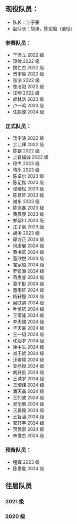 ## 现役队员：

- 队长：江子豪
- 副队长：胡涛，陈宏毅（退役）

### 参赛队员：
- 干佳立 $2022$ 级
- 项帅 $2022$ 级
- 姚仁杰 $2022$ 级
- 贺宇昊 $2022$ 级
- 张浩 $2022$ 级
- 鲁洁阳 $2022$ 级
- 汪明 $2022$ 级
- 颜林浩 $2023$ 级
- 卢一鸣 $2023$ 级
- 任麒源 $2024$ 级

### 正式队员：
- 汤宇涛 $2022$ 级
- 余江辉 $2022$ 级
- 陈钢 $2022$ 级
- 上官福诚 $2022$ 级
- 穆杰 $2023$ 级
- 蒋乐 $2023$ 级
- 陈卓尔 $2023$ 级
- 陈足楷 $2023$ 级
- 张峻松 $2023$ 级
- 陈昱轩 $2023$ 级
- 谢东 $2023$ 级
- 陈佳鑫 $2023$ 级
- 黄晨康 $2023$ 级
- 郑熠川 $2023$ 级
- 江子豪 $2023$ 级
- 胡涛 $2023$ 级
- 邱方正 $2024$ 级
- 祝康展 $2024$ 级
- 黄书葛 $2024$ 级
- 董欣悦 $2023$ 级
- 崔家超 $2024$ 级
- 罗猛洲 $2024$ 级
- 蒋思睿 $2024$ 级
- 葛宁挺 $2024$ 级
- 董雨轩 $2024$ 级
- 杨轩懿 $2024$ 级
- 吴联鹏 $2024$ 级
- 叶丞航 $2024$ 级
- 王常隆 $2024$ 级
- 李天熠 $2024$ 级
- 华天豪 $2024$ 级
- 王一韬 $2024$ 级
- 佟涵宇 $2024$ 级
- 徐中生 $2024$ 级
- 肖王斌 $2024$ 级
- 汪峻嶂 $2024$ 级
- 查徐恒 $2024$ 级
- 胡升凯 $2024$ 级
- 王城宇 $2024$ 级
- 王熠炜 $2024$ 级
- 潘天晶 $2024$ 级
- 王列波 $2024$ 级
- 吴伦鹏 $2024$ 级
- 王晨懿 $2024$ 级
- 王智涵 $2024$ 级
- 郭轩宇 $2024$ 级
- 贺哲雷 $2024$ 级
- 朱俊杰 $2024$ 级

### 预备队员：
- 程辉 $2023$ 级
- 陈思危 $2024$ 级


## 往届队员

### 2021 级

### 2020 级
